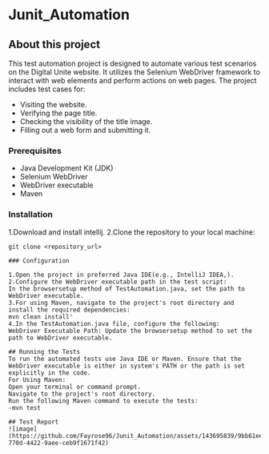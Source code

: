 # Junit_Automation

## About this project

This test automation project is designed to automate various test scenarios on the Digital Unite website. It utilizes the Selenium WebDriver framework to interact with web elements and perform actions on web pages. The project includes test cases for:
- Visiting the website.
- Verifying the page title.
- Checking the visibility of the title image.
- Filling out a web form and submitting it.

### Prerequisites

- Java Development Kit (JDK)
- Selenium WebDriver
- WebDriver executable 
- Maven 

### Installation

1.Download and install intellij.
2.Clone the repository to your local machine:

   ```shell
   git clone <repository_url>

### Configuration

1.Open the project in preferred Java IDE(e.g., IntelliJ IDEA,).
2.Configure the WebDriver executable path in the test script:
 In the browsersetup method of TestAutomation.java, set the path to WebDriver executable.
3.For using Maven, navigate to the project's root directory and install the required dependencies:
 mvn clean install'
4.In the TestAutomation.java file, configure the following:
 WebDriver Executable Path: Update the browsersetup method to set the path to WebDriver executable.
  
## Running the Tests
To run the automated tests use Java IDE or Maven. Ensure that the WebDriver executable is either in system's PATH or the path is set explicitly in the code.
For Using Maven:
  Open your terminal or command prompt.
  Navigate to the project's root directory.
  Run the following Maven command to execute the tests:
  -mvn test

 ## Test Report
![image](https://github.com/Fayrose96/Junit_Automation/assets/143695839/9bb61ee5-770d-4422-9aee-ceb9f1671f42)




